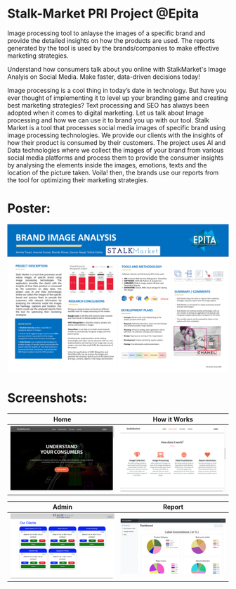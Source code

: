 # Stalk-Market PRI Project @Epita
Image processing tool to anlayse the images of a specific brand and provide the detailed insights on how the products are used. The reports generated by the tool is used by the brands/companies to make effective marketing strategies.

Understand how consumers talk about you online with StalkMarket's Image Analyis on Social Media. Make faster, data-driven decisions today!

Image processing is a cool thing in today’s date in technology. But have you ever thought of implementing it to level up your branding game and creating best marketing strategies? Text processing and SEO has always been adopted when it comes to digital marketing. Let us talk about Image processing and how we can use it to brand you up with our tool. Stalk Market is a tool that processes social media images of specific brand using image processing technologies. We provide our clients with the insights of how their product is consumed by their customers. The project uses AI and Data technologies where we collect the images of your brand from various social media platforms and process them to provide the consumer insights by analysing the elements inside the images, emotions, texts and the location of the picture taken. Voila! then, the brands use our reports from the tool for optimizing their marketing strategies.


# Poster:

<a href="https://github.com/vishalkalola1/ImageAnalysis_frontend/blob/main/Poster.jpg"><img src="https://github.com/vishalkalola1/ImageAnalysis_frontend/blob/main/Poster.jpg" title=""/></a>

# Screenshots:

| Home | How it Works |
| --- | --- |
| <a href="https://github.com/vishalkalola1/ImageAnalysis_frontend/blob/main/Web1.png"><img src="https://github.com/vishalkalola1/ImageAnalysis_frontend/blob/main/Web1.png" title=""/></a> | <a href="https://github.com/vishalkalola1/ImageAnalysis_frontend/blob/main/Web2.png"><img src="https://github.com/vishalkalola1/ImageAnalysis_frontend/blob/main/Web2.png" title=""/></a> |


| Admin | Report |
| --- | --- |
| <a href="https://github.com/vishalkalola1/ImageAnalysis_frontend/blob/main/Web3.png"><img src="https://github.com/vishalkalola1/ImageAnalysis_frontend/blob/main/Web3.png" title=""/></a> | <a href="https://github.com/vishalkalola1/ImageAnalysis_frontend/blob/main/Web4.png"><img src="https://github.com/vishalkalola1/ImageAnalysis_frontend/blob/main/Web4.png" title=""/></a> |

